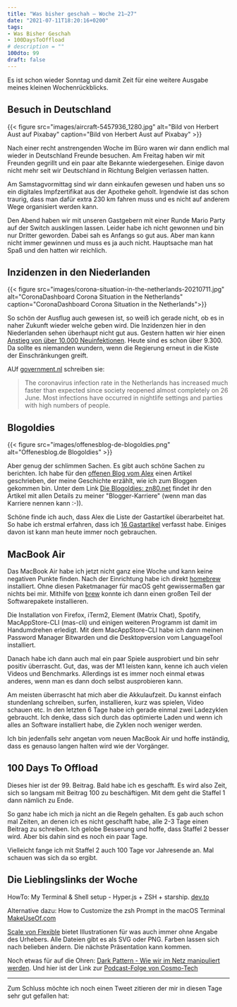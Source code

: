 ```yaml
---
title: "Was bisher geschah – Woche 21–27"
date: "2021-07-11T18:20:16+0200"
tags:
- Was Bisher Geschah
- 100DaysToOffload
# description = ""
100dto: 99
draft: false
---
```


Es ist schon wieder Sonntag und damit Zeit für eine weitere Ausgabe meines kleinen Wochenrückblicks.

## Besuch in Deutschland

{{< figure src="images/aircraft-5457936_1280.jpg" alt="Bild von Herbert Aust auf Pixabay" caption="Bild von Herbert Aust auf Pixabay" >}}

Nach einer recht anstrengenden Woche im Büro waren wir dann endlich mal wieder in Deutschland Freunde besuchen. Am Freitag haben wir mit Freunden gegrillt und ein paar alte Bekannte wiedergesehen. Einige davon nicht mehr seit wir Deutschland in Richtung Belgien verlassen hatten.

Am Samstagvormittag sind wir dann einkaufen gewesen und haben uns so ein digitales Impfzertifikat aus der Apotheke geholt. Irgendwie ist das schon traurig, dass man dafür extra 230 km fahren muss und es nicht auf anderem Wege organisiert werden kann.

Den Abend haben wir mit unseren Gastgebern mit einer Runde Mario Party auf der Switch ausklingen lassen. Leider habe ich nicht gewonnen und bin nur Dritter geworden. Dabei sah es Anfangs so gut aus. Aber man kann nicht immer gewinnen und muss es ja auch nicht. Hauptsache man hat Spaß und den hatten wir reichlich.

## Inzidenzen in den Niederlanden

{{< figure src="images/corona-situation-in-the-netherlands-20210711.jpg" alt="CoronaDashboard Corona Situation in the Netherlands" caption="CoronaDashboard Corona Situation in the Netherlands">}}

So schön der Ausflug auch gewesen ist, so weiß ich gerade nicht, ob es in naher Zukunft wieder welche geben wird. Die Inzidenzen hier in den Niederlanden sehen überhaupt nicht gut aus. Gestern hatten wir hier einen [Anstieg von über 10.000 Neuinfektionen](https://coronadashboard.government.nl/). Heute sind es schon über 9.300. Da sollte es niemanden wundern, wenn die Regierung erneut in die Kiste der Einschränkungen greift.

AUf [government.nl](https://www.government.nl/latest/news/2021/07/09/no-choice-but-to-take-summertime-measures-in-face-of-rapid-increase-in-infections
) schreiben sie:
> The coronavirus infection rate in the Netherlands has increased much faster than expected since society reopened almost completely on 26 June. Most infections have occurred in nightlife settings and parties with high numbers of people.

## Blogoldies

{{< figure src="images/offenesblog-de-blogoldies.png" alt="Offenesblog.de Blogoldies" >}}

Aber genug der schlimmen Sachen. Es gibt auch schöne Sachen zu berichten. Ich habe für den [offenen Blog vom Alex](https://www.offenesblog.de) einen Artikel geschrieben, der meine Geschichte erzählt, wie ich zum Bloggen gekommen bin. Unter dem Link [Die Blogoldies: zn80.net](https://www.offenesblog.de/2021/07/die-blogoldies-zn80-net/) findet ihr den Artikel mit allen Details zu meiner "Blogger-Karriere" (wenn man das Karriere nennen kann :-)).

Schöne finde ich auch, dass Alex die Liste der Gastartikel überarbeitet hat. So habe ich erstmal erfahren, dass ich [16 Gastartikel](https://www.offenesblog.de/mitwirkende/carstens-gastartikel/) verfasst habe. Einiges davon ist kann man heute immer noch gebrauchen.

## MacBook Air

Das MacBook Air habe ich jetzt nicht ganz eine Woche und kann keine negativen Punkte finden. Nach der Einrichtung habe ich direkt [homebrew] installiert. Ohne diesen Paketmanager für macOS geht gewissermaßen gar nichts bei mir. Mithilfe von [brew][homebrew] konnte ich dann einen großen Teil der Softwarepakete installieren.

Die Installation von Firefox, iTerm2, Element (Matrix Chat), Spotify, MacAppStore-CLI (mas-cli) und einigen weiteren Programm ist damit im Handumdrehen erledigt. Mit dem MacAppStore-CLI habe ich dann meinen Password Manager Bitwarden und die Desktopversion vom LanguageTool installiert.

Danach habe ich dann auch mal ein paar Spiele ausprobiert und bin sehr positiv überrascht. Gut, das, was der M1 leisten kann, kenne ich auch vielen Videos und Benchmarks. Allerdings ist es immer noch einmal etwas anderes, wenn man es dann doch selbst ausprobieren kann.

Am meisten überrascht hat mich aber die Akkulaufzeit. Du kannst einfach stundenlang schreiben, surfen, installieren, kurz was spielen, Video schauen etc. In den letzten 6 Tage habe ich gerade einmal zwei Ladezyklen gebraucht. Ich denke, dass sich durch das optimierte Laden und wenn ich alles an Software installiert habe, die Zyklen noch weniger werden.

Ich bin jedenfalls sehr angetan vom neuen MacBook Air und hoffe inständig, dass es genauso langen halten wird wie der Vorgänger.

[homebrew]: https://brew.sh/

## 100 Days To Offload

Dieses hier ist der 99. Beitrag. Bald habe ich es geschafft. Es wird also Zeit, sich so langsam mit Beitrag 100 zu beschäftigen. Mit dem geht die Staffel 1 dann nämlich zu Ende.

So ganz habe ich mich ja nicht an die Regeln gehalten. Es gab auch schon mal Zeiten, an denen ich es nicht geschafft habe, alle 2-3 Tage einen Beitrag zu schreiben. Ich gelobe Besserung und hoffe, dass Staffel 2 besser wird. Aber bis dahin sind es noch ein paar Tage.

Vielleicht fange ich mit Staffel 2 auch 100 Tage vor Jahresende an. Mal schauen was sich da so ergibt.

## Die Lieblingslinks der Woche

HowTo: My Terminal & Shell setup - Hyper.js + ZSH + starship. [dev.to](https://dev.to/netguru/howto-my-terminal-shell-setup-hyper-js-zsh-starship-2j2k)

Alternative dazu: How to Customize the zsh Prompt in the macOS Terminal [MakeUseOf.com](https://www.makeuseof.com/customize-zsh-prompt-macos-terminal/)

[Scale von Flexible](https://2.flexiple.com/scale/multi-color-illustrations) bietet Illustrationen für was auch immer ohne Angabe des Urhebers. Alle Dateien gibt es als SVG oder PNG. Farben lassen sich nach belieben ändern. Die nächste Präsentation kann kommen.

Noch etwas für auf die Ohren: [Dark Pattern - Wie wir im Netz manipuliert werden](https://blog.wdr.de/digitalistan/dark-pattern-wie-wir-im-netz-manipuliert-werden/). Und hier ist der Link zur [Podcast-Folge von Cosmo-Tech](https://www1.wdr.de/radio/cosmo/podcast/tech/cosmo-tech-dark-pattern-100.html)

---

Zum Schluss möchte ich noch einen Tweet zitieren der mir in diesen Tage sehr gut gefallen hat:

<embetty-tweet status="1412739260915007490"></embetty-tweet>

<!--more-->
